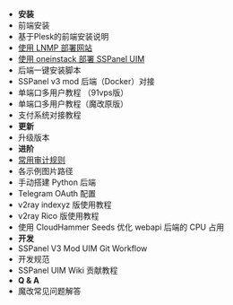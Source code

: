 - **安装**
- 前端安装
- 基于Plesk的前端安装说明
- [使用 LNMP 部署网站](https://blog.anank.ke/w/SSPanel_with_LNMP)
- [使用 oneinstack 部署 SSPanel UIM](install-using-ois)
- 后端一键安装脚本
- SSPanel v3 mod 后端（Docker）对接
- 单端口多用户教程 （91vps版）
- 单端口多用户教程（魔改原版）
- 支付系统对接教程
- **更新**
- 升级版本
- **进阶**
- [常用审计规则](useful-detect-rules)
- 各示例图片路径
- 手动搭建 Python 后端
- Telegram OAuth 配置
- v2ray indexyz 版使用教程
- v2ray Rico 版使用教程
- 使用 CloudHammer Seeds 优化 webapi 后端的 CPU 占用
- **开发**
- SSPanel V3 Mod UIM Git Workflow
- 开发规范
- SSPanel UIM Wiki 贡献教程
- **Q & A**
- 魔改常见问题解答
